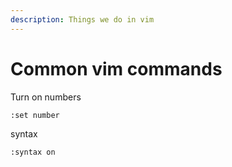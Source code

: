 ```yaml
---
description: Things we do in vim
---
```


# Common vim commands

Turn on numbers

```
:set number
```

syntax

```
:syntax on
```




